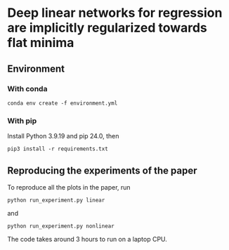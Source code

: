 # Deep linear networks for regression are implicitly regularized towards flat minima

## Environment

### With conda

```
conda env create -f environment.yml
```

### With pip

Install Python 3.9.19 and pip 24.0, then

```
pip3 install -r requirements.txt
```

## Reproducing the experiments of the paper

To reproduce all the plots in the paper, run

```
python run_experiment.py linear
```
and
```
python run_experiment.py nonlinear
```

The code takes around 3 hours to run on a laptop CPU.